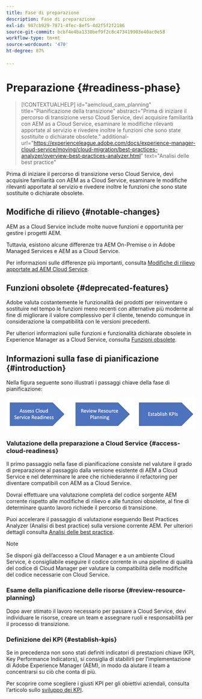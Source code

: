 ```yaml
---
title: Fase di preparazione
description: Fase di preparazione
exl-id: 987cb929-7871-4fec-8ef5-4d2f5f2f2186
source-git-commit: bcbf4e4ba1330bef9f2c8c473419903e40ac0e58
workflow-type: tm+mt
source-wordcount: '470'
ht-degree: 87%

---
```


# Preparazione {#readiness-phase}

>[!CONTEXTUALHELP]
>id="aemcloud_cam_planning"
>title="Pianificazione della transizione"
>abstract="Prima di iniziare il percorso di transizione verso Cloud Service, devi acquisire familiarità con AEM as a Cloud Service, esaminare le modifiche rilevanti apportate al servizio e rivedere inoltre le funzioni che sono state sostituite o dichiarate obsolete."
>additional-url="https://experienceleague.adobe.com/docs/experience-manager-cloud-service/moving/cloud-migration/best-practices-analyzer/overview-best-practices-analyzer.html" text="Analisi delle best practice"

Prima di iniziare il percorso di transizione verso Cloud Service, devi acquisire familiarità con AEM as a Cloud Service, esaminare le modifiche rilevanti apportate al servizio e rivedere inoltre le funzioni che sono state sostituite o dichiarate obsolete.

## Modifiche di rilievo {#notable-changes}

AEM as a Cloud Service include molte nuove funzioni e opportunità per gestire i progetti AEM.

Tuttavia, esistono alcune differenze tra AEM On-Premise o in Adobe Managed Services e AEM as a Cloud Service.

Per informazioni sulle differenze più importanti, consulta [Modifiche di rilievo apportate ad AEM Cloud Service](https://experienceleague.adobe.com/docs/experience-manager-cloud-service/release-notes/aem-cloud-changes.html).

## Funzioni obsolete {#deprecated-features}

Adobe valuta costantemente le funzionalità dei prodotti per reinventare o sostituire nel tempo le funzioni meno recenti con alternative più moderne al fine di migliorare il valore complessivo per il cliente, tenendo comunque in considerazione la compatibilità con le versioni precedenti.

Per ulteriori informazioni sulle funzioni e funzionalità dichiarate obsolete in Experience Manager as a Cloud Service, consulta [Funzioni obsolete](https://experienceleague.adobe.com/docs/experience-manager-cloud-service/release-notes/deprecated-removed-features.html#deprecated-features).

## Informazioni sulla fase di pianificazione {#introduction}

Nella figura seguente sono illustrati i passaggi chiave della fase di pianificazione:

![immagine](/help/journey-migration/assets/planning-phaseimg1.png)

### Valutazione della preparazione a Cloud Service {#access-cloud-readiness}

Il primo passaggio nella fase di pianificazione consiste nel valutare il grado di preparazione al passaggio dalla versione esistente di AEM a Cloud Service e nel determinare le aree che richiederanno il refactoring per diventare compatibili con AEM as a Cloud Service.

Dovrai effettuare una valutazione completa del codice sorgente AEM corrente rispetto alle modifiche di rilievo e alle funzioni obsolete, al fine di determinare quanto lavoro richiede il percorso di transizione.

Puoi accelerare il passaggio di valutazione eseguendo Best Practices Analyzer (Analisi di best practice) sulla versione corrente AEM. Per ulteriori dettagli consulta [Analisi delle best practice](/help/journey-migration/best-practices-analyzer/overview-best-practices-analyzer.md).

>[!NOTE]
>Se disponi già dell’accesso a Cloud Manager e a un ambiente Cloud Service, è consigliabile eseguire il codice corrente in una pipeline di qualità del codice di Cloud Manager per valutare la compatibilità delle modifiche del codice necessarie con Cloud Service.

### Esame della pianificazione delle risorse {#review-resource-planning}

Dopo aver stimato il lavoro necessario per passare a Cloud Service, devi individuare le risorse, creare un team e assegnare ruoli e responsabilità per il processo di transizione.

### Definizione dei KPI {#establish-kpis}

Se in precedenza non sono stati definiti indicatori di prestazioni chiave (KPI, Key Performance Indicators), si consiglia di stabilirli per l’implementazione di Adobe Experience Manager (AEM), in modo da aiutare il team a concentrarsi su ciò che conta di più.

Per scoprire come scegliere i giusti KPI per gli obiettivi aziendali, consulta l’articolo sullo [sviluppo dei KPI](https://guided.adobe.com/welcome/aem/part6.html).
